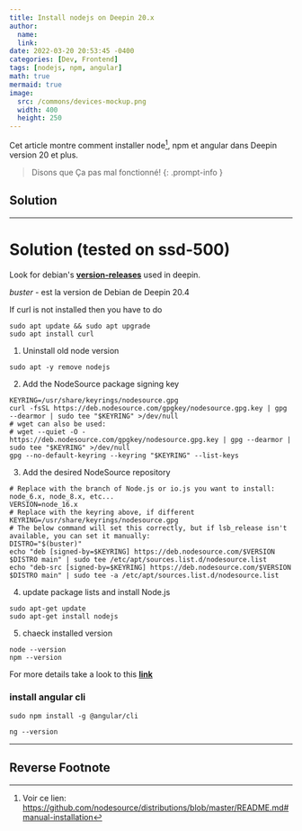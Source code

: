 ```yaml
---
title: Install nodejs on Deepin 20.x
author: 
  name: 
  link: 
date: 2022-03-20 20:53:45 -0400
categories: [Dev, Frontend]
tags: [nodejs, npm, angular]
math: true
mermaid: true
image:
  src: /commons/devices-mockup.png
  width: 400
  height: 250
---
```


Cet article montre comment installer node[^ref1], npm et angular dans Deepin version 20 et plus.

> Disons que Ça pas mal fonctionné!
{: .prompt-info }


## Solution
---
# Solution (tested on ssd-500)

Look for debian's [**version-releases**](https://en.wikipedia.org/wiki/Deepin) used in deepin.

_buster_ - est la version de Debian de Deepin 20.4

If curl is not installed then you have to do

```console
sudo apt update && sudo apt upgrade
sudo apt install curl
```
1. Uninstall old node version

```console
sudo apt -y remove nodejs
```

2. Add the NodeSource package signing key

```console
KEYRING=/usr/share/keyrings/nodesource.gpg
curl -fsSL https://deb.nodesource.com/gpgkey/nodesource.gpg.key | gpg --dearmor | sudo tee "$KEYRING" >/dev/null
# wget can also be used:
# wget --quiet -O - https://deb.nodesource.com/gpgkey/nodesource.gpg.key | gpg --dearmor | sudo tee "$KEYRING" >/dev/null
gpg --no-default-keyring --keyring "$KEYRING" --list-keys
```

3. Add the desired NodeSource repository

```console
# Replace with the branch of Node.js or io.js you want to install: node_6.x, node_8.x, etc...
VERSION=node_16.x
# Replace with the keyring above, if different
KEYRING=/usr/share/keyrings/nodesource.gpg
# The below command will set this correctly, but if lsb_release isn't available, you can set it manually:
DISTRO="$(buster)"
echo "deb [signed-by=$KEYRING] https://deb.nodesource.com/$VERSION $DISTRO main" | sudo tee /etc/apt/sources.list.d/nodesource.list
echo "deb-src [signed-by=$KEYRING] https://deb.nodesource.com/$VERSION $DISTRO main" | sudo tee -a /etc/apt/sources.list.d/nodesource.list
```

4. update package lists and install Node.js

```console
sudo apt-get update
sudo apt-get install nodejs
```

5. chaeck installed version

```console
node --version
npm --version
```

For more details take a look to this [**link**](https://github.com/nodesource/distributions/blob/master/README.md#manual-installation)


### install angular cli

```console
sudo npm install -g @angular/cli
```

```console
ng --version
```

---
## Reverse Footnote

[^ref1]: Voir ce lien: <https://github.com/nodesource/distributions/blob/master/README.md#manual-installation>
[^ref2]: Içi avant ne veut pas dire après.  \ (o-o) /
 

